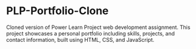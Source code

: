 # PLP-Portfolio-Clone
Cloned version of  Power Learn Project web development assignment. This project showcases a personal portfolio including  skills, projects, and contact information, built using HTML, CSS, and JavaScript.
